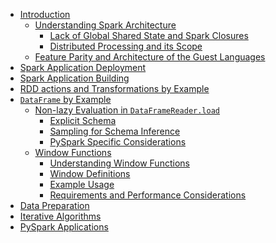 -   [Introduction](00-introduction.md#introduction)
    -   [Understanding Spark
        Architecture](00-introduction.md#understanding-spark-architecture)
        -   [Lack of Global Shared State and Spark
            Closures](00-introduction.md#lack-of-global-shared-state-and-spark-closures)
        -   [Distributed Processing and its
            Scope](00-introduction.md#distributed-processing-and-its-scope)
    -   [Feature Parity and Architecture of the Guest
        Languages](00-introduction.md#feature-parity-and-architecture-of-the-guest-languages)
-   [Spark Application Deployment](01_spark_application_deployment.md#spark-application-deployment)
-   [Spark Application Building](02_spark_application_building.md#spark-application-building)
-   [RDD actions and Transformations by
    Example](03_rdd_actions_and_transformations_by_example.md#rdd-actions-and-transformations-by-example)
-   [`DataFrame` by Example](04_dataframe_by_example.md#dataframe-by-example)
    -   [Non-lazy Evaluation in
        `DataFrameReader.load`](04_dataframe_by_example.md#non-lazy-evaluation-in-dataframereader.load)
        -   [Explicit Schema](04_dataframe_by_example.md#explicit-schema)
        -   [Sampling for Schema
            Inference](04_dataframe_by_example.md#sampling-for-schema-inference)
        -   [PySpark Specific
            Considerations](04_dataframe_by_example.md#pyspark-specific-considerations)
    -   [Window Functions](04_dataframe_by_example.md#window-functions)
        -   [Understanding Window
            Functions](04_dataframe_by_example.md#understanding-window-functions)
        -   [Window Definitions](04_dataframe_by_example.md#window-definitions)
        -   [Example Usage](04_dataframe_by_example.md#example-usage)
        -   [Requirements and Performance
            Considerations](04_dataframe_by_example.md#requirements-and-performance-considerations)
-   [Data Preparation](05_data_preparation.md#data-preparation)
-   [Iterative Algorithms](06_iterative_algorithms.md#iterative-algorithms)
-   [PySpark Applications](07_pyspark_applications.md#pyspark-applications)
